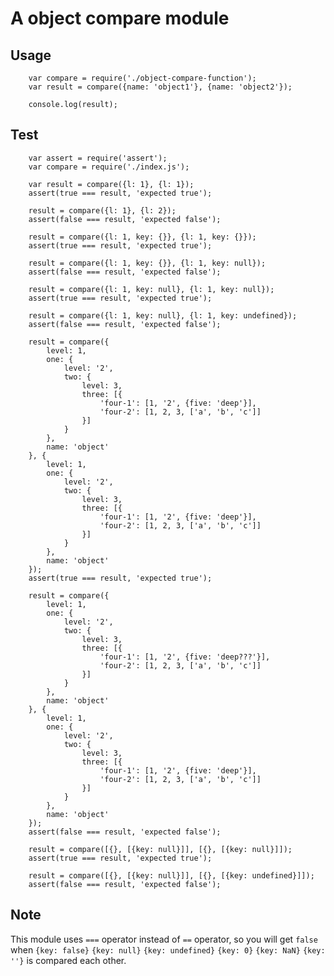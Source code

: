 # A object compare module

## Usage


		var compare = require('./object-compare-function');
		var result = compare({name: 'object1'}, {name: 'object2'});

		console.log(result);

## Test


		var assert = require('assert');
		var compare = require('./index.js');

		var result = compare({l: 1}, {l: 1});
		assert(true === result, 'expected true');

		result = compare({l: 1}, {l: 2});
		assert(false === result, 'expected false');

		result = compare({l: 1, key: {}}, {l: 1, key: {}});
		assert(true === result, 'expected true');

		result = compare({l: 1, key: {}}, {l: 1, key: null});
		assert(false === result, 'expected false');

		result = compare({l: 1, key: null}, {l: 1, key: null});
		assert(true === result, 'expected true');

		result = compare({l: 1, key: null}, {l: 1, key: undefined});
		assert(false === result, 'expected false');

		result = compare({
			level: 1,
			one: {
				level: '2',
    			two: {
					level: 3,
					three: [{
        				'four-1': [1, '2', {five: 'deep'}],
        				'four-2': [1, 2, 3, ['a', 'b', 'c']]
					}]
    			}
  			},
  			name: 'object'
		}, {
			level: 1,
			one: {
    			level: '2',
				two: {
					level: 3,
					three: [{
        				'four-1': [1, '2', {five: 'deep'}],
        				'four-2': [1, 2, 3, ['a', 'b', 'c']]
					}]
    			}
			},
			name: 'object'
		});
		assert(true === result, 'expected true');

		result = compare({
			level: 1,
			one: {
				level: '2',
				two: {
					level: 3,
					three: [{
						'four-1': [1, '2', {five: 'deep???'}],
						'four-2': [1, 2, 3, ['a', 'b', 'c']]
					}]
				}
			},
			name: 'object'
		}, {
			level: 1,
			one: {
				level: '2',
				two: {
					level: 3,
					three: [{
						'four-1': [1, '2', {five: 'deep'}],
						'four-2': [1, 2, 3, ['a', 'b', 'c']]
					}]
				}
			},
			name: 'object'
		});
		assert(false === result, 'expected false');

		result = compare([{}, [{key: null}]], [{}, [{key: null}]]);
		assert(true === result, 'expected true');

		result = compare([{}, [{key: null}]], [{}, [{key: undefined}]]);
		assert(false === result, 'expected false');


## Note

This module uses `===` operator instead of `==` operator, so you will get `false` when `{key: false}` `{key: null}` `{key: undefined}` `{key: 0}` `{key: NaN}` `{key: ''}` is compared each other.
